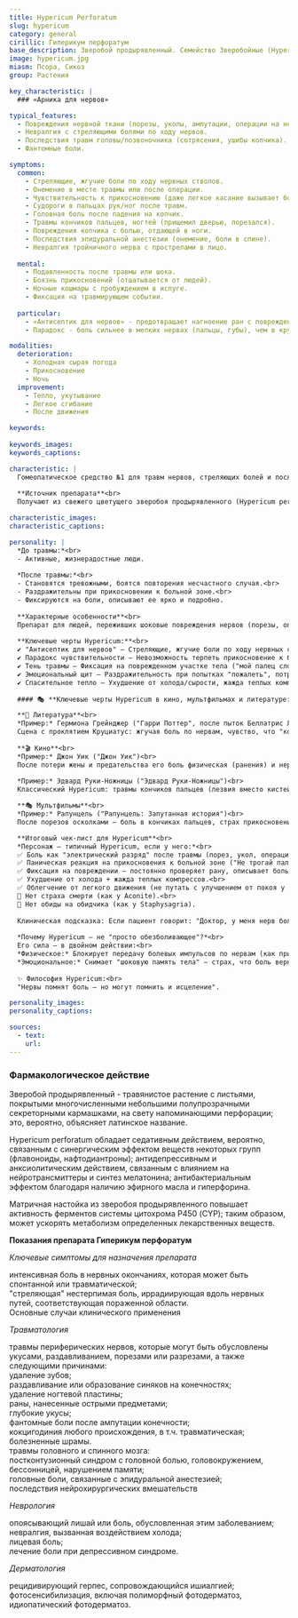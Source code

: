 ```yaml
---
title: Hypericum Perforatum
slug: hypericum
category: general
cirillic: Гиперикум перфоратум
base_description: Зверобой продырявленный. Семейство Зверобойные (Hypericaceae).
image: hypericum.jpg
miasm: Псора, Сикоз
group: Растения

key_characteristic: |
  ### «Арника для нервов»

typical_features:
  - Повреждения нервной ткани (порезы, уколы, ампутации, операции на нервных стволах).
  - Невралгия с стреляющими болями по ходу нервов.
  - Последствия травм головы/позвоночника (сотрясения, ушибы копчика).
  - Фантомные боли.

symptoms:
  common:
    - Стреляющие, жгучие боли по ходу нервных стволов.
    - Онемение в месте травмы или после операции.
    - Чувствительность к прикосновению (даже легкое касание вызывает боль).
    - Судороги в пальцах рук/ног после травм.
    - Головная боль после падения на копчик.
    - Травмы кончиков пальцев, ногтей (прищемил дверью, порезался).
    - Повреждения копчика с болью, отдающей в ноги.
    - Последствия эпидуральной анестезии (онемение, боли в спине).
    - Невралгия тройничного нерва с прострелами в лицо.
  
  mental:
    - Подавленность после травмы или шока.
    - Боязнь прикосновений (отшатывается от людей).
    - Ночные кошмары с пробуждением в испуге.
    - Фиксация на травмирующем событии.
  
  particular:
    - «Антисептик для нервов» - предотвращает нагноение ран с повреждением нервов, снимает невралгические боли.
    - Парадокс - боль сильнее в мелких нервах (пальцы, губы), чем в крупных стволах.

modalities:
  deterioration:
    - Холодная сырая погода
    - Прикосновение
    - Ночь
  improvement:
    - Тепло, укутывание
    - Легкое сгибание
    - После движения

keywords:
  
keywords_images: 
keywords_captions:

characteristic: |
  Гомеопатическое средство №1 для травм нервов, стреляющих болей и последствий шока.
  
  **Источник препарата**<br>
  Получают из свежего цветущего зверобоя продырявленного (Hypericum perforatum). Растение традиционно называют "ранозаживляющим", но в гомеопатии оно стало символом защиты нервной системы от физических и эмоциональных травм.

characteristic_images: 
characteristic_captions:

personality: |
  *До травмы:*<br>
  - Активные, жизнерадостные люди.
  
  *После травмы:*<br>
  - Становятся тревожными, боятся повторения несчастного случая.<br> 
  - Раздражительны при прикосновении к больной зоне.<br>
  - Фиксируются на боли, описывают ее ярко и подробно.
  
  **Характерные особенности**<br>
  Препарат для людей, переживших шоковые повреждения нервов (порезы, операции, падения), у которых боль сохраняется как "живое воспоминание" тела. Внешне могут казаться напряженными и настороженными, но их истинная черта – гиперчувствительность к прикосновениям и страху повторной травмы.
    
  **Ключевые черты Hypericum:**<br>
  ✔ "Антисептик для нервов" – Стреляющие, жгучие боли по ходу нервных стволов (пальцы, копчик, лицо).<br>
  ✔ Парадокс чувствительности – Невозможность терпеть прикосновение к больной зоне, но облегчение от легкого движения (например, сгибание пальцев).<br>
  ✔ Тень травмы – Фиксация на поврежденном участке тела ("мой палец словно живой от боли"), ночные кошмары с повторением несчастного случая.<br>
  ✔ Эмоциональный щит – Раздражительность при попытках "пожалеть", потребность оградить больное место от контакта с миром.<br>
  ✔ Спасительное тепло – Ухудшение от холода/сырости, жажда теплых компрессов.
  
  #### 🎭 **Ключевые черты Hypericum в кино, мультфильмах и литературе:**

  **📖 Литература**<br>
  *Пример:* Гермиона Грейнджер ("Гарри Поттер", после пыток Беллатрис Лестрейндж)<br>
  Сцена с проклятием Круциатус: жгучая боль по нервам, чувство, что "кожа сходит с костей". Позже – гиперчувствительность к магии и прикосновениям, ночные кошмары. Ее уход в книги = аналог "потребности в защите" Hypericum.
     
  **🎬 Кино**<br>
  *Пример:* Джон Уик ("Джон Уик")<br>
  После потери жены и предательства его боль физическая (ранения) и нервная (ПТСР) сливаются. Гиперчувствительность к прикосновениям (вздрагивает от касаний), стреляющие боли при движениях, ночные кошмары. Его агрессия – защитная реакция "нервного антисептика". Облегчение наступает только в движении (боевые сцены = парадоксальное улучшение).
    
  *Пример:* Эдвард Руки-Ножницы ("Эдвард Руки-Ножницы")<br>
  Классический Hypericum: травмы кончиков пальцев (лезвия вместо кистей), боль при неосторожных прикосновениях (когда его ранят). Его страх причинить боль другим = проекция собственной гипералгезии. Жажда тепла и принятия ("солнечная" сцена с Ким).

  **🎭 Мультфильмы**<br>
  *Пример:* Рапунцель ("Рапунцель: Запутанная история")<br>
  После порезов осколками – боль в кончиках пальцев, страх прикосновений к волшебным волосам. Сцена, где Флинн случайно дергает ее за волосы – чистый Hypericum: вскрик от стреляющей боли, раздражение ("Не трогай!").

  **Итоговый чек-лист для Hypericum**<br>
  *Персонаж – типичный Hypericum, если у него:*<br>
  ✅ Боль как "электрический разряд" после травмы (порез, укол, операция).<br>
  ✅ Паническая реакция на прикосновения к больной зоне ("Не трогай палец!").<br>
  ✅ Фиксация на повреждении – постоянно проверяет рану, описывает боль детально.<br>
  ✅ Ухудшение от холода + жажда теплых компрессов.<br>
  ✅ Облегчение от легкого движения (не путать с улучшением от покоя у Bryonia!).<br>
  🚫 Нет страха смерти (как у Aconite).<br>
  🚫 Нет обиды на обидчика (как у Staphysagria).
  
  Клиническая подсказка: Если пациент говорит: "Доктор, у меня нерв болит, как оголенный провод!" – это Hypericum.
  
  *Почему Hypericum – не "просто обезболивающее"?*<br>
  Его сила – в двойном действии:<br>
  *Физическое:* Блокирует передачу болевых импульсов по нервам (как природный лидокаин).<br>
  *Эмоциональное:* Снимает "шоковую память тела" – страх, что боль вернется.
  
  ✨ Философия Hypericum:<br>
  "Нервы помнят боль – но могут помнить и исцеление".

personality_images:
personality_captions:

sources:
  - text:
    url:   
---
```

### Фармакологическое действие
Зверобой продырявленный - травянистое растение с листьями, покрытыми многочисленными небольшими полупрозрачными секреторными кармашками, на свету напоминающими перфорации; это, вероятно, объясняет латинское название.

Hypericum perforatum обладает седативным действием, вероятно, связанным с синергическим эффектом веществ некоторых групп (флавоноиды, нафтодиантроны); антидепрессивным и анксиолитическим действием, связанным с влиянием на нейротрансмиттеры и синтез мелатонина; антибактериальным эффектом благодаря наличию эфирного масла и гиперфорина.

Матричная настойка из зверобоя продырявленного повышает активность ферментов системы цитохрома Р450 (CYP); таким образом, может ускорять метаболизм определенных лекарственных веществ.

**Показания препарата Гиперикум перфоратум**

*Ключевые симптомы для назначения препарата*

интенсивная боль в нервных окончаниях, которая может быть спонтанной или травматической;<br> 
"стреляющая" нестерпимая боль, иррадиирующая вдоль нервных путей, соответствующая пораженной области.<br> 
Основные случаи клинического применения

*Травматология*

травмы периферических нервов, которые могут быть обусловлены укусами, раздавливанием, порезами или разрезами, а также следующими причинами:<br> 
удаление зубов;<br> 
раздавливание или образование синяков на конечностях;<br> 
удаление ногтевой пластины;<br> 
раны, нанесенные острыми предметами;<br> 
глубокие укусы;<br> 
фантомные боли после ампутации конечности;<br> 
кокцигодиния любого происхождения, в т.ч. травматическая;<br> 
болезненные шрамы.<br> 
травмы головного и спинного мозга:<br> 
постконтузионный синдром с головной болью, головокружением, бессонницей, нарушением памяти;<br> 
головные боли, связанные с эпидуральной анестезией;<br> 
последствия нейрохирургических вмешательств

*Неврология*

опоясывающий лишай или боль, обусловленная этим заболеванием;<br> 
невралгия, вызванная воздействием холода;<br> 
лицевая боль;<br> 
лечение боли при депрессивном синдроме.

*Дерматология*

рецидивирующий герпес, сопровождающийся ишиалгией;<br> 
фотосенсибилизация, включая полиморфный фотодерматоз, идиопатический фотодерматоз.
